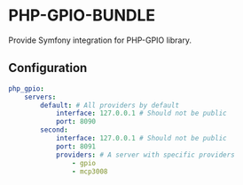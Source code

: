 # PHP-GPIO-BUNDLE

Provide Symfony integration for PHP-GPIO library.

## Configuration

```yml
php_gpio:
    servers:
        default: # All providers by default
            interface: 127.0.0.1 # Should not be public
            port: 8090
        second:
            interface: 127.0.0.1 # Should not be public
            port: 8091
            providers: # A server with specific providers
                - gpio
                - mcp3008
```
